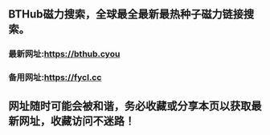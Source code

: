 ## **BTHub磁力搜索，全球最全最新最热种子磁力链接搜索。**
### 最新网址:<a href="https://bthub.cyou" target="_blank">https://bthub.cyou</a>
### 备用网址:<a href="https://fycl.cc" target="_blank">https://fycl.cc</a>
## 网址随时可能会被和谐，务必收藏或分享本页以获取最新网址，收藏访问不迷路！
